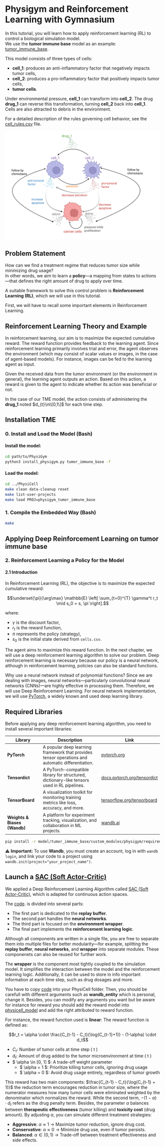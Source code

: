 # Physigym and Reinforcement Learning with Gymnasium

In this tutorial, you will learn how to apply reinforcement learning (RL) to control a biological simulation model.  
We use the **tumor immune base** model as an example:  
[tumor_immune_base](https://github.com/Dante-Berth/PhysiGym/tree/main/model/tumor_immune_base).

This model consists of three types of cells:
- **cell_1**: produces an anti-inflammatory factor that negatively impacts tumor cells,
- **cell_2**: produces a pro-inflammatory factor that positively impacts tumor cells,
- **tumor cells**.

Under environmental pressure, **cell_1** can transform into **cell_2**. The drug **drug_1** can reverse this transformation, turning **cell_2** back into **cell_1**.  
Cells are also attracted to debris in the environment.

For a detailed description of the rules governing cell behavior, see the [cell_rules.csv](https://github.com/Dante-Berth/PhysiGym/blob/main/model/tumor_immune_base/config/cell_rules.csv) file.

![Tumor Immune Model](../model/tumor_immune_base/model%20tumor_immune_base.png)

## Problem Statement

How can we find a treatment regime that reduces tumor size while minimizing drug usage?  
In other words, we aim to learn a **policy**—a mapping from states to actions—that defines the right amount of drug to apply over time.

A suitable framework to solve this control problem is **Reinforcement Learning (RL)**, which we will use in this tutorial.

First, we will have to recall some important elements in Reinforcement Learning.

## Reinforcement Learning Theory and Example

In reinforcement learning, our aim is to maximize the expected cumulative reward. The reward function provides feedback to the learning agent. Since reinforcement learning primarily involves trial and error, the agent observes the environment (which may consist of scalar values or images, in the case of agent-based models). For instance, images can be fed to the learning agent as input. 

Given the received data from the tumor environment (or the environment in general), the learning agent outputs an action. Based on this action, a reward is given to the agent to indicate whether its action was beneficial or not.

In the case of our TME model, the action consists of administering the **drug_1** noted $d_{t}\in\[0,1\]$ for each time step.

## Installation TME

### 0. Install and Load the Model (Bash)

#### Install the model:

```bash
cd path/to/PhysiGym
python3 install_physigym.py tumor_immune_base -f
```

#### Load the model:

```bash
cd ../PhysiCell
make clean data-cleanup reset
make list-user-projects
make load PROJ=physigym_tumor_immune_base
```

### 1. Compile the Embedded Way (Bash)

```bash
make
```

## Applying Deep Reinforcement Learning on tumor immune base

### 2. Reinforcement Learning a Policy for the Model

#### 2.1 Introduction

In Reinforcement Learning (RL), the objective is to maximize the expected cumulative reward:

```math
\underset{\pi}{\arg\max} \mathbb{E} \left[ \sum_{t=0}^{T} \gamma^t r_t \mid s_0 = s, \pi \right].
```

where:
- $\gamma$ is the discount factor,
- $r_t$ is the reward function,
- $\pi$ represents the policy (strategy),
- $s_0$ is the initial state derived from `cells.csv`.

The agent aims to maximize this reward function. In the next chapter, we will use a deep reinforcement learning algorithm to solve our problem. Deep reinforcement learning is necessary because our policy is a neural network, although in reinforcement learning, policies can also be standard functions.

Why use a neural network instead of polynomial functions? Since we are dealing with images, neural networks—particularly convolutional neural networks (CNNs)—are highly effective in processing them. Therefore, we will use Deep Reinforcement Learning. For neural network implementation, we will use [PyTorch](https://pytorch.org/), a widely known and used deep learning library.

## Required Libraries

Before applying any deep reinforcement learning algorithm, you need to install several important libraries:

| Library                      | Description                                                                                         | Link                                                                 |
|-----------------------------|-----------------------------------------------------------------------------------------------------|----------------------------------------------------------------------|
| **PyTorch**                 | A popular deep learning framework that provides tensor operations and automatic differentiation.    | [pytorch.org](https://pytorch.org/)                                  |
| **Tensordict**             | A PyTorch-compatible library for structured, dictionary-like tensors used in RL pipelines.          | [docs.pytorch.org/tensordict](https://docs.pytorch.org/tensordict/stable/index.html) |
| **TensorBoard**            | A visualization toolkit for monitoring training metrics like loss, accuracy, and more.              | [tensorflow.org/tensorboard](https://www.tensorflow.org/tensorboard) |
| **Weights & Biases (Wandb)** | A platform for experiment tracking, visualization, and collaboration in ML projects.                | [wandb.ai](https://wandb.ai/site)                                    |

```bash
pip install -r model/tumor_immune_base/custom_modules/physigym/requirements.txt
```
⚠️ **Important:** To use **Wandb**, you must create an account, log in with `wandb login`, and link your code to a project using `wandb.init(project="your_project_name")`.

## Launch a [SAC (Soft Actor-Critic)](https://arxiv.org/pdf/1812.05905)

We applied a Deep Reinforcement Learning Algorithm called [SAC (Soft Actor-Critic)](https://arxiv.org/pdf/1812.05905), which is adapted for continuous action spaces.

The [code](https://github.com/Dante-Berth/PhysiGym/blob/main/model/tumor_immune_base/custom_modules/physigym/sac_tib.py). is divided into several parts:

- The first part is dedicated to the **replay buffer**.
- The second part handles the **neural networks**.
- The third part is focused on the **environment wrapper**.
- The final part implements the **reinforcement learning logic**.

Although all components are written in a single file, you are free to separate them into multiple files for better modularity—for example, splitting the **replay buffer**, **neural networks**, and **wrapper** into separate modules. These componenets can also be reused for further work.

The **wrapper** is the component most tightly coupled to the simulation model. It simplifies the interaction between the model and the reinforcement learning logic. Additionally, it can be used to store in info important information at each time step, such as drug dosages and more.

You have to copy [code](https://github.com/Dante-Berth/PhysiGym/blob/main/model/tumor_immune_base/custom_modules/physigym/sac_tib.py) into your PhysiCell folder. Then, you should be carefull with different arguments such as **wandb_entity** which is personal, change it. Besides, you can modify any arguments you want but be aware for instance for reward you should add the reward model into [physicell_model](https://github.com/Dante-Berth/PhysiGym/blob/main/model/tumor_immune_base/custom_modules/physigym/physicell_model.py) and add the right attributed to reward function.

For instance, the reward function used is **linear**:
The reward function is defined as:

```math
r_t = \alpha \cdot \frac{C_{t-1} - C_t}{\log(C_{t-1}+1)} - (1-\alpha) \cdot d_t
```
- $C_t$: Number of tumor cells at time step \( t \)
- $d_t$: Amount of drug added to the tumor microenvironment at time \( t \)
- $ \alpha \in [0, 1] $: A trade-off weight parameter
  - $ \alpha = 1 $: Prioritize killing tumor cells, ignoring drug usage
  - $ \alpha = 0 $: Avoid drug usage entirely, regardless of tumor growth

This reward has two main components: $\frac{C_{t-1} - C_t}{\log(C_{t-1} + 1)}$
the reduction term encourages reduction in tumor size, where the numerator measures how many tumor cells were eliminated weighted by the denominator which normalizes the reward. While the second term, $- (1 - \alpha) \cdot d_t$ refers as the drug penalty term.
Besides, the parameter $\alpha$ balances between **therapeutic effectiveness** (tumor killing) and **toxicity cost** (drug amount). By adjusting $\alpha$, you can simulate different treatment strategies:
  - **Aggressive**: $\alpha \approx 1$ → Maximize tumor reduction, ignore drug cost.
  - **Conservative**: $\alpha \approx 0$ → Minimize drug use, even if tumor persists.
  - **Balanced**: $\alpha \in (0, 1)$ → Trade-off between treatment effectiveness and side effects.

